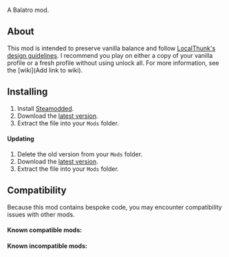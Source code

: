 A Balatro mod.

## About
This mod is intended to preserve vanilla balance and follow [LocalThunk's design guidelines](https://www.reddit.com/r/balatro/comments/1czo9g0/guidelines_for_joker_design/). I recommend you play on either a copy of your vanilla profile or a fresh profile without using unlock all. For more information, see the [wiki](Add link to wiki).

## Installing
1. Install [Steamodded](https://github.com/Steamodded/smods/wiki).
2. Download the [latest version](https://github.com/ouiiskey/Manifold/releases).
3. Extract the file into your `Mods` folder.

#### Updating
1. Delete the old version from your `Mods` folder.
2. Download the [latest version](https://github.com/ouiiskey/Manifold/releases).
3. Extract the file into your `Mods` folder.

## Compatibility
Because this mod contains bespoke code, you may encounter compatibility issues with other mods.
#### Known compatible mods:
#### Known incompatible mods:
